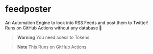 # feedposter

An Automation Engine to look into RSS Feeds and post them to Twitter! Runs on GitHub Actions without any database 🎯

> **Warning**
> You need acess to Tokens

> **Note**
> This Runs on GitHub Actions
